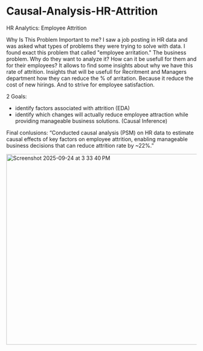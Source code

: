 # Causal-Analysis-HR-Attrition

HR Analytics: Employee Attrition

Why Is This Problem Important to me? 
I saw a job posting in HR data and was asked what types of problems they were trying to solve with data.
I found exact this problem that called "employee arritation." 
The business problem. Why do they want to analyze it? How can it be usefull for them and for their employees? 
It allows to find some insights about why we have this rate of attrition. 
Insights that will be usefull for Recritment and Managers department how they can reduce the % of arritation. 
Because it reduce the cost of new hirings. And to strive for employee satisfaction. 

2 Goals: 
- identify factors associated with attrition (EDA) 
- identify which changes will actually reduce employee attraction while providing manageable business solutions. (Causal Inference)

Final conlusions:
“Conducted causal analysis (PSM) on HR data to estimate causal effects of key factors on employee attrition,
enabling manageable business decisions that can reduce attrition rate by ~22%.”


<img width="929" height="504" alt="Screenshot 2025-09-24 at 3 33 40 PM" src="https://github.com/user-attachments/assets/30a23430-66e3-4315-971b-049849fd9f0c" />
